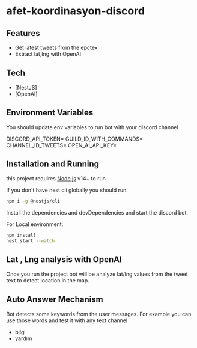 # afet-koordinasyon-discord

## Features

- Get latest tweets from the epctex
- Extract lat,lng with OpenAI

## Tech

- [NestJS]
- [OpenAI]

## Environment Variables

You should update env variables to run bot with your discord channel

DISCORD_API_TOKEN=
GUILD_ID_WITH_COMMANDS=
CHANNEL_ID_TWEETS=
OPEN_AI_API_KEY=

## Installation and Running

this project requires [Node.js](https://nodejs.org/) v14+ to run.

If you don't have nest cli globally you should run:

```sh
npm i -g @nestjs/cli
```

Install the dependencies and devDependencies and start the discord bot.

For Local environment:

```sh
npm install
nest start --watch
```

## Lat , Lng analysis with OpenAI

Once you run the project bot will be analyze lat/lng values from the tweet text to detect location in the map.

## Auto Answer Mechanism

Bot detects some keywords from the user messages. For example you can use those words and test it with any text channel

- bilgi
- yardım
